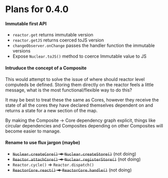 # Plans for 0.4.0

#### Immutable first API

- `reactor.get` returns immutable version
- `reactor.getJS` returns coerced toJS version
- `changeObserver.onChange` passes the handler function the immutable versions
- Expose `Nuclear.toJS()` method to coerce Immutable value to JS

#### Intruduce the concept of a Composite

This would attempt to solve the issue of where should reactor level computeds be defined.
Storing them directly on the reactor feels a little message, what is the most functional/flexible way to do this?

It may be best to treat these the same as Cores, however they receive the state of all the cores they have
declared themselves dependent on and returns a state for a new section of the map.  

By making the Composite -> Core dependency graph explicit, things like circular dependencies and Composites depending
on other Composites will become easier to manage.

#### Rename to use flux jargon (maybe)

- ~~`Nuclear.createCore()` => `Nuclear.createStore()`~~ (not doing)
- ~~`Reactor.attachCore()` => `Nuclear.registerStore()`~~ (not doing)
- `Reactor.cycle()` => `Reactor.dispatch()`
- ~~`ReactorCore.react()` => `ReactorCore.handle()`~~ (not doing)

